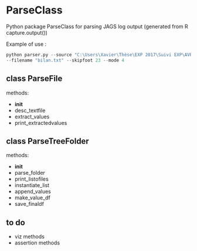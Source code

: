 # ParseClass

Python package ParseClass for parsing JAGS log output (generated from R capture.output())

Example of use :

```python
python parser.py --source "C:\Users\Xavier\Thèse\EXP 2017\Suivi EXP\AVRIL18\pheno_12P" --param "QST" 
--filename "bilan.txt" --skipfoot 23 --mode 4

```

## class ParseFile

methods:

- __init__
- desc_textfile
- extract_values
- print_extractedvalues


## class ParseTreeFolder

methods:

- __init__
- parse_folder
- print_listofiles
- instantiate_list
- append_values
- make_value_df
- save_finaldf

## to do

- viz methods
- assertion methods